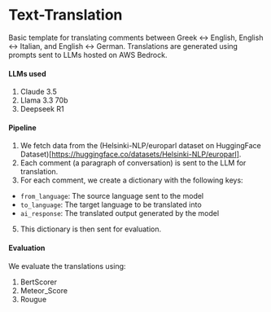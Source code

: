 # Text-Translation
Basic template for translating comments between Greek ↔ English, English ↔ Italian, and English ↔ German. Translations are generated using prompts sent to LLMs hosted on AWS Bedrock.

#### LLMs used
1. Claude 3.5
2. Llama 3.3 70b
3. Deepseek R1

#### Pipeline
1. We fetch data from the (Helsinki-NLP/europarl dataset on HuggingFace Dataset)[https://huggingface.co/datasets/Helsinki-NLP/europarl].
2. Each comment (a paragraph of conversation) is sent to the LLM for translation.
3. For each comment, we create a dictionary with the following keys:
- `from_language`: The source language sent to the model
- `to_language`: The target language to be translated into
- `ai_response`: The translated output generated by the model
5. This dictionary is then sent for evaluation.

#### Evaluation
We evaluate the translations using:
1. BertScorer
2. Meteor_Score
3. Rougue
